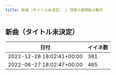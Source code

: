 ```yaml
---
title: 新曲（タイトル未決定） | 深夜の歌詞Bot集計
---
```

## 新曲（タイトル未決定）

|日付|イイネ数|
|-|-|
|2022-12-28 18:02:41+00:00|381|
|2022-06-27 18:02:47+00:00|465|
